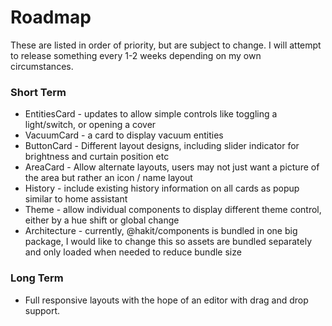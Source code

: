 # Roadmap
These are listed in order of priority, but are subject to change. I will attempt to release something every 1-2 weeks depending on my own circumstances.

### Short Term

* EntitiesCard - updates to allow simple controls like toggling a light/switch, or opening a cover
* VacuumCard - a card to display vacuum entities
* ButtonCard - Different layout designs, including slider indicator for brightness and curtain position etc
* AreaCard - Allow alternate layouts, users may not just want a picture of the area but rather an icon / name layout
* History - include existing history information on all cards as popup similar to home assistant
* Theme - allow individual components to display different theme control, either by a hue shift or global change
* Architecture - currently, @hakit/components is bundled in one big package, I would like to change this so assets are bundled separately and only loaded when needed to reduce bundle size



### Long Term

* Full responsive layouts with the hope of an editor with drag and drop support.
